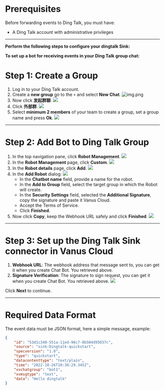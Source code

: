 #
# Prerequisites

Before forwarding events to Ding Talk, you must have:

- A Ding Talk account with administrative privileges

---

**Perform the following steps to configure your dingtalk Sink:**


**To set up a bot for receiving events in your Ding Talk group chat:**
# Step 1: Create a Group

1. Log in to your Ding Talk account.
2. Create a **new group** go to the `+` and select **New Chat**.
   ![img.png](images/img.png)
3. Now click **发起群聊**.
   ![](images/img_1.png)
4. Click **外部群**.
   ![](images/img_2.png)
5. Select **minimum 2 members** of your team to create a group, set a group name and press **Ok**.
   ![](images/img_3.png)

---

# Step 2: Add Bot to Ding Talk Group

1. In the top navigation pane, click **Robot Management**.
![](images/img_4.png)
2. In the **Robot Management** page, click **Custom**.
![](images/img_5.png)
3. In the **Robot details** page, click **Add**.
![](images/img_6.png)
4. In the **Add Robot** dialog:
![](images/img_7.png)
   - In the **Chatbot name** field, provide a name for the robot.
   - In the **Add to Group** field, select the target group in which the Robot will create.
   - In the **Security Settings** field, selected the **Additional Signature**, copy the signature and paste it Vanus Cloud.
   - Accept the Terms of Service.
   - Click **Finished**.
5. Now click **Copy**, keep the Webhook URL safely and click **Finished**.
![](images/img_8.png)

---

# Step 3: Set up the Ding Talk Sink connector in Vanus Cloud

1. **Webhook URL**: The webhook address that message sent to, you can get it when you create Chat Bot. You retrieved above.
2. **Signature Verification**: The signature to sign request, you can get it when you create Chat Bot. You retrieved above.
![](images/img_9.png)

Click **Next** to continue.

---

# Required Data Format
The event data must be JSON format, here a simple message, example:

```json
{
    "id": "53d1c340-551a-11ed-96c7-8b504d95037c",
    "source": "sink-Dingtalk-quickstart",
    "specversion": "1.0",
    "type": "quickstart",
    "datacontenttype": "text/plain",
    "time": "2022-10-26T10:38:29.345Z",
    "xvchatgroup": "bot1",
    "xvmsgtype": "text",
    "data": "Hello dingtalk"
}
```
